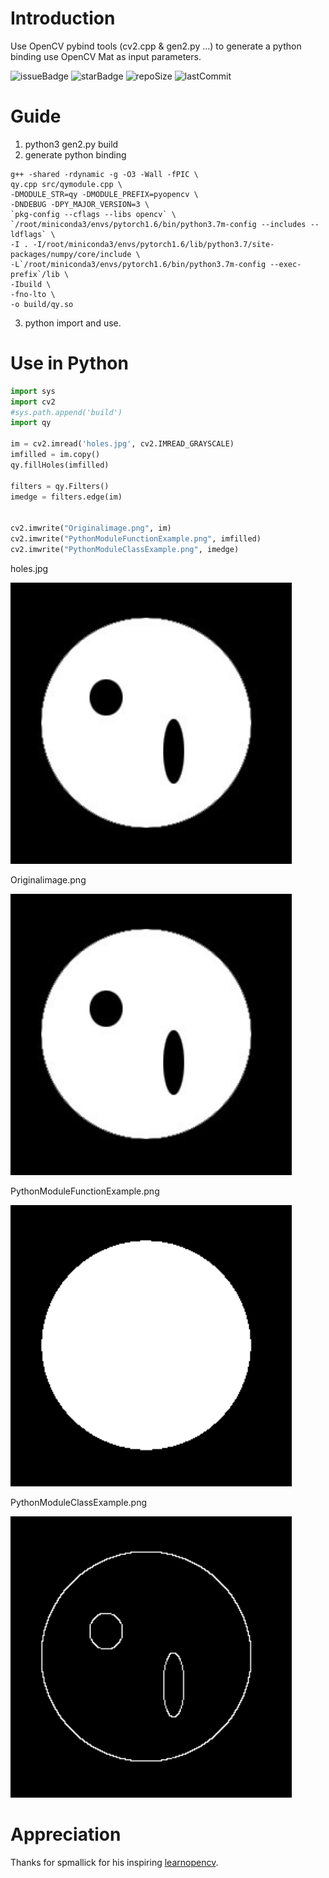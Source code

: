 # Introduction
Use OpenCV pybind tools (cv2.cpp & gen2.py ...) to generate a python binding use OpenCV Mat as input parameters.

![issueBadge](https://img.shields.io/github/issues/TracelessLe/cv2_gen_python_bindings)   ![starBadge](https://img.shields.io/github/stars/TracelessLe/cv2_gen_python_bindings)   ![repoSize](https://img.shields.io/github/repo-size/TracelessLe/cv2_gen_python_bindings)  ![lastCommit](https://img.shields.io/github/last-commit/TracelessLe/cv2_gen_python_bindings) 

# Guide
1. python3 gen2.py build
2. generate python binding
```
g++ -shared -rdynamic -g -O3 -Wall -fPIC \
qy.cpp src/qymodule.cpp \
-DMODULE_STR=qy -DMODULE_PREFIX=pyopencv \
-DNDEBUG -DPY_MAJOR_VERSION=3 \
`pkg-config --cflags --libs opencv` \
`/root/miniconda3/envs/pytorch1.6/bin/python3.7m-config --includes --ldflags` \
-I . -I/root/miniconda3/envs/pytorch1.6/lib/python3.7/site-packages/numpy/core/include \
-L`/root/miniconda3/envs/pytorch1.6/bin/python3.7m-config --exec-prefix`/lib \
-Ibuild \
-fno-lto \
-o build/qy.so
```
3. python import and use.

# Use in Python

``` python
import sys
import cv2
#sys.path.append('build')
import qy

im = cv2.imread('holes.jpg', cv2.IMREAD_GRAYSCALE)
imfilled = im.copy()
qy.fillHoles(imfilled)

filters = qy.Filters() 
imedge = filters.edge(im)


cv2.imwrite("Originalimage.png", im)
cv2.imwrite("PythonModuleFunctionExample.png", imfilled)
cv2.imwrite("PythonModuleClassExample.png", imedge)
```
holes.jpg

<img src="https://raw.githubusercontent.com/TracelessLe/cv2_gen_python_bindings/master/build/holes.jpg" width="450" height="auto">

Originalimage.png

<img src="https://raw.githubusercontent.com/TracelessLe/cv2_gen_python_bindings/master/build/Originalimage.png" width="450" height="auto">

PythonModuleFunctionExample.png

<img src="https://raw.githubusercontent.com/TracelessLe/cv2_gen_python_bindings/master/build/PythonModuleFunctionExample.png" width="450" height="auto">

PythonModuleClassExample.png

<img src="https://raw.githubusercontent.com/TracelessLe/cv2_gen_python_bindings/master/build/PythonModuleClassExample.png" width="450" height="auto">

# Appreciation
Thanks for spmallick for his inspiring [learnopencv](https://github.com/spmallick/learnopencv/tree/master/pymodule).
